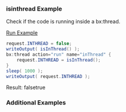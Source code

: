 ### isinthread Example

Check if the code is running inside a bx:thread.

<a href="https://try.boxlang.io/?code=eJwrSi0sTS0u0fP0C%2FEIcnV0UbBVSEvMKU615iovyixJ9S8tKSgt0VDILPbMC8koSk1M0dBU0LTmSqqwKgFzFRKTSzLz82yVikrzlBTyEnNTbZUyoUqVFKq5OIswLUA2zJqrlqs4JzW1QEPB0MDAAGQ2isUY2oEKACLTOhQ%3D" target="_blank">Run Example</a>

```java
request.INTHREAD = false;
writeOutput( isInThread() );
bx:thread action="run" name="inThread" {
	request.INTHREAD = isInThread();
}
sleep( 1000 );
writeOutput( request.INTHREAD );

```

Result: falsetrue

### Additional Examples


